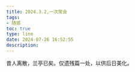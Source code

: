 ```yaml
---
title: 2024.3.2,一次聚会
tags: 
- 随感
toc: true
type: line
date: 2024-07-26 16:52:55 
description: 
---
```

昔人离散，兰亭已矣。仅遗残篇一处，以供后日美化。